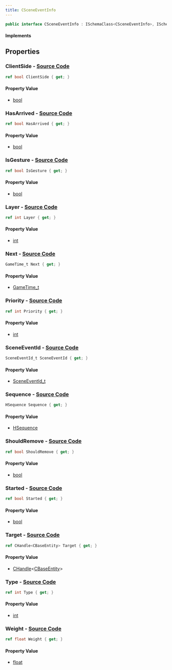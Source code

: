 ```yaml
---
title: CSceneEventInfo
---
```


```csharp
public interface CSceneEventInfo : ISchemaClass<CSceneEventInfo>, ISchemaField, ISchemaClass, INativeHandle
```

#### Implements

## Properties

### **ClientSide** - [Source Code](https://github.com/swiftly-solution/swiftlys2/blob/main/managed/src/SwiftlyS2.Generated/Schemas/Interfaces/CSceneEventInfo.cs#L38)

```csharp
ref bool ClientSide { get; }
```

#### Property Value

- [bool](https://learn.microsoft.com/dotnet/api/system.boolean)

### **HasArrived** - [Source Code](https://github.com/swiftly-solution/swiftlys2/blob/main/managed/src/SwiftlyS2.Generated/Schemas/Interfaces/CSceneEventInfo.cs#L24)

```csharp
ref bool HasArrived { get; }
```

#### Property Value

- [bool](https://learn.microsoft.com/dotnet/api/system.boolean)

### **IsGesture** - [Source Code](https://github.com/swiftly-solution/swiftlys2/blob/main/managed/src/SwiftlyS2.Generated/Schemas/Interfaces/CSceneEventInfo.cs#L30)

```csharp
ref bool IsGesture { get; }
```

#### Property Value

- [bool](https://learn.microsoft.com/dotnet/api/system.boolean)

### **Layer** - [Source Code](https://github.com/swiftly-solution/swiftlys2/blob/main/managed/src/SwiftlyS2.Generated/Schemas/Interfaces/CSceneEventInfo.cs#L16)

```csharp
ref int Layer { get; }
```

#### Property Value

- [int](https://learn.microsoft.com/dotnet/api/system.int32)

### **Next** - [Source Code](https://github.com/swiftly-solution/swiftlys2/blob/main/managed/src/SwiftlyS2.Generated/Schemas/Interfaces/CSceneEventInfo.cs#L28)

```csharp
GameTime_t Next { get; }
```

#### Property Value

- [GameTime_t](/docs/api/shared/schemadefinitions/gametime_t)

### **Priority** - [Source Code](https://github.com/swiftly-solution/swiftlys2/blob/main/managed/src/SwiftlyS2.Generated/Schemas/Interfaces/CSceneEventInfo.cs#L18)

```csharp
ref int Priority { get; }
```

#### Property Value

- [int](https://learn.microsoft.com/dotnet/api/system.int32)

### **SceneEventId** - [Source Code](https://github.com/swiftly-solution/swiftlys2/blob/main/managed/src/SwiftlyS2.Generated/Schemas/Interfaces/CSceneEventInfo.cs#L36)

```csharp
SceneEventId_t SceneEventId { get; }
```

#### Property Value

- [SceneEventId_t](/docs/api/shared/schemadefinitions/sceneeventid_t)

### **Sequence** - [Source Code](https://github.com/swiftly-solution/swiftlys2/blob/main/managed/src/SwiftlyS2.Generated/Schemas/Interfaces/CSceneEventInfo.cs#L20)

```csharp
HSequence Sequence { get; }
```

#### Property Value

- [HSequence](/docs/api/shared/schemadefinitions/hsequence)

### **ShouldRemove** - [Source Code](https://github.com/swiftly-solution/swiftlys2/blob/main/managed/src/SwiftlyS2.Generated/Schemas/Interfaces/CSceneEventInfo.cs#L32)

```csharp
ref bool ShouldRemove { get; }
```

#### Property Value

- [bool](https://learn.microsoft.com/dotnet/api/system.boolean)

### **Started** - [Source Code](https://github.com/swiftly-solution/swiftlys2/blob/main/managed/src/SwiftlyS2.Generated/Schemas/Interfaces/CSceneEventInfo.cs#L40)

```csharp
ref bool Started { get; }
```

#### Property Value

- [bool](https://learn.microsoft.com/dotnet/api/system.boolean)

### **Target** - [Source Code](https://github.com/swiftly-solution/swiftlys2/blob/main/managed/src/SwiftlyS2.Generated/Schemas/Interfaces/CSceneEventInfo.cs#L34)

```csharp
ref CHandle<CBaseEntity> Target { get; }
```

#### Property Value

- [CHandle](/docs/api/shared/natives/chandle-1)<[CBaseEntity](/docs/api/shared/schemadefinitions/cbaseentity)>

### **Type** - [Source Code](https://github.com/swiftly-solution/swiftlys2/blob/main/managed/src/SwiftlyS2.Generated/Schemas/Interfaces/CSceneEventInfo.cs#L26)

```csharp
ref int Type { get; }
```

#### Property Value

- [int](https://learn.microsoft.com/dotnet/api/system.int32)

### **Weight** - [Source Code](https://github.com/swiftly-solution/swiftlys2/blob/main/managed/src/SwiftlyS2.Generated/Schemas/Interfaces/CSceneEventInfo.cs#L22)

```csharp
ref float Weight { get; }
```

#### Property Value

- [float](https://learn.microsoft.com/dotnet/api/system.single)

